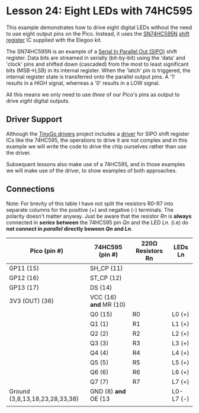 # Lesson 24: Eight LEDs with 74HC595 #

This example demonstrates how to drive eight digital LEDs without the need to use eight output pins on the Pico.
Instead, it uses the [SN74HC595N](https://www.ti.com/lit/ds/symlink/sn74hc595.pdf)
[shift register](https://en.wikipedia.org/wiki/Shift_register) IC supplied with the Elegoo kit.

The SN74HC595N is an example of a
[Serial In Parallel Out (SIPO)](https://en.wikipedia.org/wiki/Shift_register#Serial-in_parallel-out_(SIPO))
shift register. Data bits are streamed in serially (bit-by-bit) using the 'data' and 'clock' pins
and shifted down (cascaded) from the most to least significant bits (MSB->LSB) in its internal register.
When the 'latch' pin is triggered, the internal register state is transferred onto the parallel output pins.
A '1' results in a HIGH signal, wherreas a '0' results in a LOW signal.

All this means we only need to use *three* of our Pico's pins as output to drive *eight* digital outputs.

## Driver Support ##

Although the [TinyGo drivers](https://github.com/tinygo-org/drivers) project includes
a [driver](https://github.com/tinygo-org/drivers/blob/release/shiftregister/shiftregister.go)
for SIPO shift register ICs like the 74HC595, the operations to drive it are not
complex and in this example we will write the code to drive the chip ourselves rather than
use the driver.

Subsequent lessons also make use of a 74HC595, and in those examples we will make use
of the driver, to show examples of both approaches.

## Connections ##

Note: For brevity of this table I have not split the resistors R0-R7 into separate columns
for the positive (+) and negative (-) terminals. The polarity doesn't matter anyway. Just be
aware that the resistor *Rn* is **always** connected in ***series*** **between** the 74HC595 pin
*Qn* and the LED *Ln*. (i.e) do **not connect in *parallel* directly beween *Qn* and *Ln***.

| Pico (pin #) | 74HC595 (pin #) | 220Ω Resistors Rn | LEDs Ln |
|-|-|-|-|
| GP11 (15) | SH_CP (11) | | |
| GP12 (16) | ST_CP (12) | | |
| GP13 (17) | DS (14) | | |
| 3V3 (OUT) (36) | VCC (16) **and** MR (10) | | | |
| | Q0 (15) | R0 | L0 (+) |
| | Q1 (1)  | R1 | L1 (+) |
| | Q2 (2)  | R2 | L2 (+) |
| | Q3 (3)  | R3 | L3 (+) |
| | Q4 (4)  | R4 | L4 (+) |
| | Q5 (5)  | R5 | L5 (+) |
| | Q6 (6)  | R6 | L6 (+) |
| | Q7 (7)  | R7 | L7 (+) |
| Ground (3,8,13,18,23,28,33,38) | GND (8) **and** OE (13 | | L0-L7 (-) |
||||
